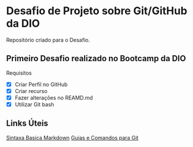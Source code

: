 # Desafio de Projeto sobre Git/GitHub da DIO
Repositório criado para o Desafio.

## Primeiro Desafio realizado no Bootcamp da DIO

Requisitos

- [x] Criar Perfil no GitHub
- [x] Criar recurso
- [x] Fazer alterações no REAMD.md 
- [x] Utilizar Git bash

## Links Úteis 
[Sintaxa Basica Markdown](https://www.markdownguide.org/basic-syntax/)
[Guias e Comandos para Git](https://git-scm.com/docs/git#_git_commands)